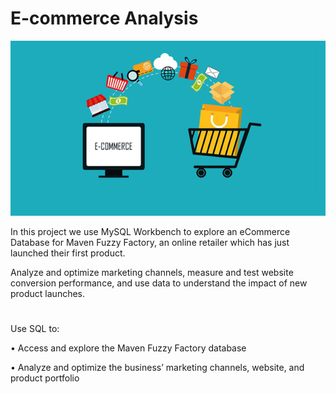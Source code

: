 

# E-commerce Analysis





![App Screenshot](https://github.com/Shahaf-Yagoda/E-commerce-Analysis/blob/main/Assets/ecommerce.png?raw=true)

In this project we use MySQL Workbench to explore  an
eCommerce Database for Maven Fuzzy Factory, an online
retailer which has just launched their first product.

Analyze and optimize marketing channels, measure and test website conversion
performance, and use data to understand the impact of new product launches.

#
Use SQL to: 

• Access and explore the Maven Fuzzy Factory database

• Analyze and optimize the business’ marketing channels, website, and product portfolio
